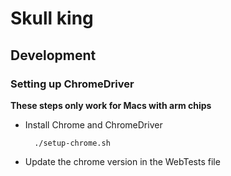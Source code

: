 # Skull king

## Development

### Setting up ChromeDriver

**These steps only work for Macs with arm chips**

- Install Chrome and ChromeDriver
  ```shell
    ./setup-chrome.sh
  ```
- Update the chrome version in the WebTests file
